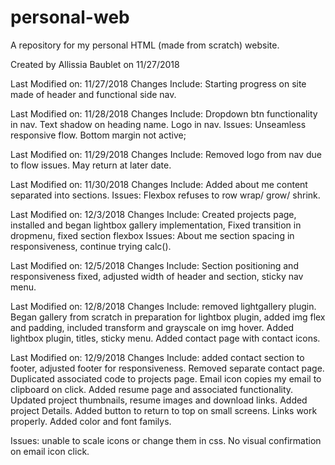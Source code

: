 # personal-web
A repository for my personal HTML (made from scratch) website.

Created by Allissia Baublet on 11/27/2018

Last Modified on: 11/27/2018
  Changes Include: Starting progress on site made of header and functional side nav.

Last Modified on: 11/28/2018
  Changes Include: Dropdown btn functionality in nav. Text shadow on heading name. Logo in nav.
  Issues: Unseamless responsive flow. Bottom margin not active;

Last Modified on: 11/29/2018
  Changes Include: Removed logo from nav due to flow issues. May return at later date.

Last Modified on: 11/30/2018
  Changes Include: Added about me content separated into sections.
  Issues: Flexbox refuses to row wrap/ grow/ shrink.

Last Modified on: 12/3/2018
  Changes Include: Created projects page, installed and began lightbox gallery implementation, Fixed transition in dropmenu, fixed section flexbox
  Issues: About me section spacing in responsiveness, continue trying calc().

Last Modified on: 12/5/2018
  Changes Include: Section positioning and responsiveness fixed, adjusted width of header and section, sticky nav menu.

Last Modified on: 12/8/2018
  Changes Include: removed lightgallery plugin. Began gallery from scratch in preparation for lightbox plugin, added img flex and padding, included transform and grayscale on img hover. Added lightbox plugin, titles, sticky menu. Added contact page with contact icons.

Last Modified on: 12/9/2018
  Changes Include: added contact section to footer, adjusted footer for responsiveness. Removed separate contact page. Duplicated associated code to projects page. Email icon copies my email to clipboard on click. Added resume page and associated functionality. Updated project thumbnails, resume images and download links. Added project Details. Added button to return to top on small screens. Links work properly. Added color and font familys.

  Issues: unable to scale icons or change them in css. No visual confirmation on email icon click.
